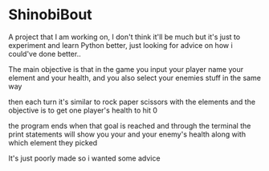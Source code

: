 # ShinobiBout
A project that I am working on, I don't think it'll be much but it's just to experiment and learn Python better, just looking for advice on how i could've done better..

The main objective is that in the game you input your player name your element and your health, and you also select your enemies stuff in the same way

then each turn it's similar to rock paper scissors with the elements and the objective is to get one player's health to hit 0

the program ends when that goal is reached and through the terminal the print statements will show you your and your enemy's health along with which element they picked

It's just poorly made so i wanted some advice
